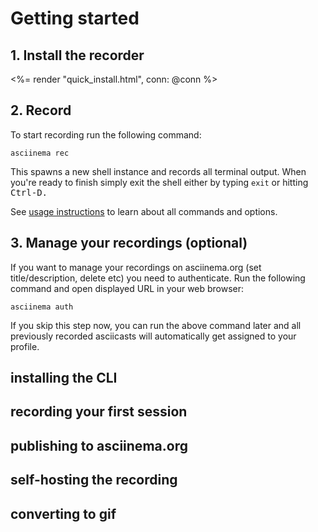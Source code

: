 # Getting started

## 1. Install the recorder

<%= render "quick_install.html", conn: @conn %>

## 2. Record

To start recording run the following command:

```
asciinema rec
```

This spawns a new shell instance and records all terminal output.
When you're ready to finish simply exit the shell either by typing <code>exit</code> or
hitting <kbd>Ctrl-D</kdb>.

See <a href="<%= Routes.doc_path(@conn, :show, :usage) %>">usage instructions</a> to learn about all commands and options.

## 3. Manage your recordings (optional)

If you want to manage your recordings on asciinema.org (set title/description,
delete etc) you need to authenticate. Run the following command and open
displayed URL in your web browser:


```
asciinema auth
```

If you skip this step now, you can run the above command later and all
previously recorded asciicasts will automatically get assigned to your
profile.

## installing the CLI
## recording your first session
## publishing to asciinema.org
## self-hosting the recording
## converting to gif
